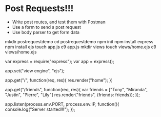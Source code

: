 # Post Requests!!!

* Write post routes, and test them with Postman
* Use a form to send a post request
* Use body parser to get form data

mkdir postrequestdemo
cd postrequestdemo
npm init
npm install express
npm install ejs
touch app.js
c9 app.js
mkdir views
touch views/home.ejs
c9 views/home.ejs



var express = require("express");
var app = express();

app.set("view engine", "ejs");

app.get("/", function(req, res){
    res.render("home");
})

app.get("/friends", function(req, res){
   var friends = ["Tony", "Miranda", "Justin", "Pierre", "Lily"]
   res.render("friends", {friends: friends});
});

app.listen(process.env.PORT, process.env.IP, function(){
    console.log("Server started!!!");
});
